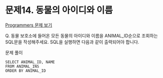 # 문제14. 동물의 아이디와 이름
[Programmers 문제 보기](https://school.programmers.co.kr/learn/courses/30/lessons/59403)

Q. 동물 보호소에 들어온 모든 동물의 아이디와 이름을 ANIMAL_ID순으로 조회하는 SQL문을 작성해주세요. SQL을 실행하면 다음과 같이 출력되어야 합니다.

문제 풀이
```mysql
SELECT ANIMAL_ID, NAME
FROM ANIMAL_INS
ORDER BY ANIMAL_ID
```
